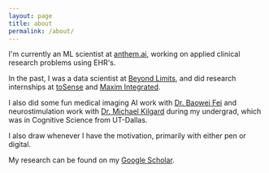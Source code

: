 ```yaml
---
layout: page
title: about
permalink: /about/
---
```


I'm currently an ML scientist at [anthem.ai](https:/anthem.ai), working on applied clinical research problems using EHR's. 

In the past, I was a data scientist at [Beyond Limits](https:/beyond.ai), and did research internships at [toSense](https://www.tosense.com/) and [Maxim Integrated](https://www.maximintegrated.com/en.html). 

I also did some fun medical imaging AI work with [Dr. Baowei Fei](https://be.utdallas.edu/people/faculty/baowei-fei/) and neurostimulation work with [Dr. Michael Kilgard](https://bbs.utdallas.edu/faculty/detail.php5?i=311) during my undergrad, which was in Cognitive Science from UT-Dallas. 

I also draw whenever I have the motivation, primarily with either pen or digital. 

My research can be found on my [Google Scholar](https://scholar.google.com/citations?user=fSyeqzAAAAAJ&hl=en).

